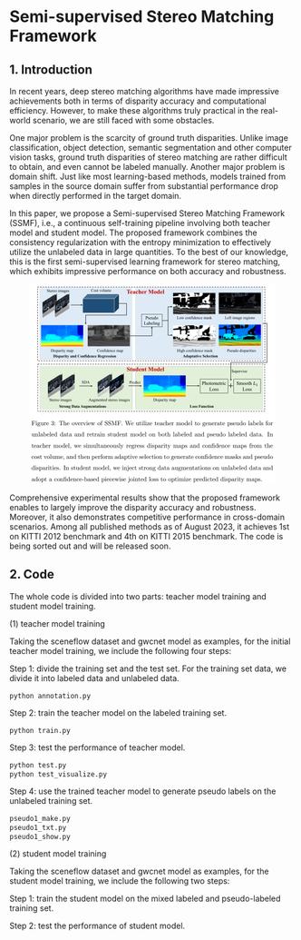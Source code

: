 # Semi-supervised Stereo Matching Framework

## 1. Introduction
In recent years, deep stereo matching algorithms have made impressive achievements both in terms of disparity accuracy and computational efficiency. However, to make these algorithms truly practical in the real-world scenario, we are still faced with some obstacles. 

One major problem is the scarcity of ground truth disparities. Unlike image classification, object detection, semantic segmentation and other computer vision tasks, ground truth disparities of stereo matching are rather difficult to obtain, and even cannot be labeled manually. Another major problem is domain shift. Just like most learning-based methods, models trained from samples in the source domain suffer from substantial performance drop when directly performed in the target domain. 

In this paper, we propose a Semi-supervised Stereo Matching Framework (SSMF), i.e., a continuous self-training pipeline involving both teacher model and student model. The proposed framework combines the consistency regularization with the entropy minimization to effectively utilize the unlabeled data in large quantities. To the best of our knowledge, this is the first semi-supervised learning framework for stereo matching, which exhibits impressive performance on both accuracy and robustness.

<div align=center>
<img src="https://github.com/Twil-7/semi-supervised-stereo-matching/blob/main/pipeline.png" width="434" height="351" alt="pipeline"/><br/>
</div>

Comprehensive experimental results show that the proposed framework enables to largely improve the disparity accuracy and robustness. Moreover, it also demonstrates competitive performance in cross-domain scenarios. Among all published methods as of August 2023, it achieves 1st on KITTI 2012 benchmark and 4th on KITTI 2015 benchmark. The code is being sorted out and will be released soon.

## 2. Code
The whole code is divided into two parts: teacher model training and student model training. 

(1) teacher model training

Taking the sceneflow dataset and gwcnet model as examples, for the initial teacher model training, we include the following four steps:

Step 1: divide the training set and the test set. For the training set data, we divide it into labeled data and unlabeled data.
```
python annotation.py
```
Step 2: train the teacher model on the labeled training set.
```
python train.py
```

Step 3: test the performance of teacher model.
```
python test.py
python test_visualize.py
```
Step 4: use the trained teacher model to generate pseudo labels on the unlabeled training set.

```
pseudo1_make.py
pseudo1_txt.py
pseudo1_show.py
```

(2) student model training

Taking the sceneflow dataset and gwcnet model as examples, for the student model training, we include the following two steps:

Step 1: train the student model on the mixed labeled and pseudo-labeled training set.

Step 2: test the performance of student model.

